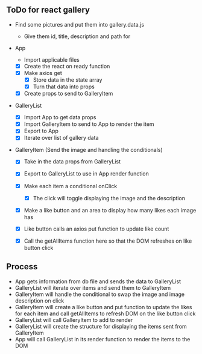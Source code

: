 ## ToDo for react gallery

- Find some pictures and put them into gallery.data.js
    - Give them id, title, description and path for

- App
    - Import applicable files
    - [x] Create the react on ready function
    - [x] Make axios get
        - [x] Store data in the state array
        - [x] Turn that data into props
    - [x] Create props to send to GalleryItem
    
- GalleryList
    - [x] Import App to get data props
    - [x] Import GalleryItem to send to App to render the item
    - [x] Export to App
    - [x] Iterate over list of gallery data

- GalleryItem (Send the image and handling the conditionals)
    - [x] Take in the data props from GalleryList
    - [x] Export to GalleryList to use in App render function
    - [x] Make each item a conditional onClick
        - [x] The click will toggle displaying the image and the description
    - [x] Make a like button and an area to display how many likes each image has
    - [x] Like button calls an axios put function to update like count
    - [x] Call the getAllItems function here so that the DOM refreshes on like button click



## Process

- App gets information from db file and sends the data to GalleryList
- GalleryList will iterate over items and send them to GalleryItem
- GalleryItem will handle the conditional to swap the image and image description on click
- GalleryItem will create a like button and put function to update the likes for each item and call getAllItems to refresh DOM on the like button click
- GalleryList will call GalleryItem to add to render
- GalleryList will create the structure for displaying the items sent from GalleryItem
- App will call GalleryList in its render function to render the items to the DOM